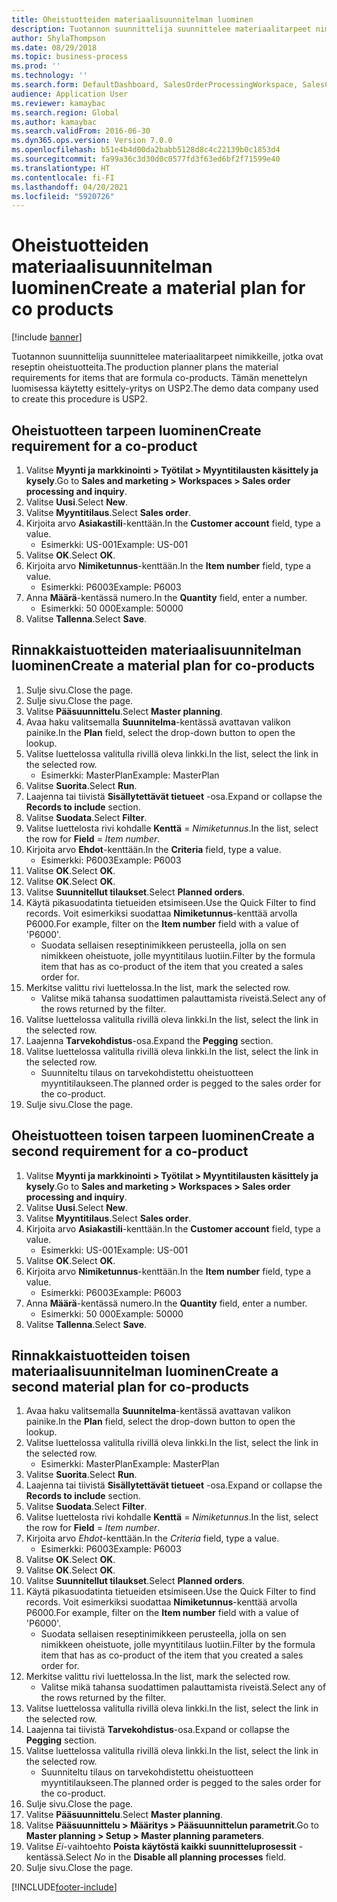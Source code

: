 ```yaml
---
title: Oheistuotteiden materiaalisuunnitelman luominen
description: Tuotannon suunnittelija suunnittelee materiaalitarpeet nimikkeille, jotka ovat reseptin oheistuotteita.
author: ShylaThompson
ms.date: 08/29/2018
ms.topic: business-process
ms.prod: ''
ms.technology: ''
ms.search.form: DefaultDashboard, SalesOrderProcessingWorkspace, SalesCreateOrder, SalesTable, ReqCreatePlanWorkspace, ReqTransPlanCard, SysQueryForm, ReqTransPo
audience: Application User
ms.reviewer: kamaybac
ms.search.region: Global
ms.author: kamaybac
ms.search.validFrom: 2016-06-30
ms.dyn365.ops.version: Version 7.0.0
ms.openlocfilehash: b51e4b4d00da2babb5128d8c4c22139b0c1853d4
ms.sourcegitcommit: fa99a36c3d30d0c0577fd3f63ed6bf2f71599e40
ms.translationtype: HT
ms.contentlocale: fi-FI
ms.lasthandoff: 04/20/2021
ms.locfileid: "5920726"
---
```

# <a name="create-a-material-plan-for-co-products"></a><span data-ttu-id="18f80-103">Oheistuotteiden materiaalisuunnitelman luominen</span><span class="sxs-lookup"><span data-stu-id="18f80-103">Create a material plan for co products</span></span>

[!include [banner](../../includes/banner.md)]

<span data-ttu-id="18f80-104">Tuotannon suunnittelija suunnittelee materiaalitarpeet nimikkeille, jotka ovat reseptin oheistuotteita.</span><span class="sxs-lookup"><span data-stu-id="18f80-104">The production planner plans the material requirements for items that are formula co-products.</span></span> <span data-ttu-id="18f80-105">Tämän menettelyn luomisessa käytetty esittely-yritys on USP2.</span><span class="sxs-lookup"><span data-stu-id="18f80-105">The demo data company used to create this procedure is USP2.</span></span>

## <a name="create-requirement-for-a-co-product"></a><span data-ttu-id="18f80-106">Oheistuotteen tarpeen luominen</span><span class="sxs-lookup"><span data-stu-id="18f80-106">Create requirement for a co-product</span></span>

1. <span data-ttu-id="18f80-107">Valitse **Myynti ja markkinointi \> Työtilat \> Myyntitilausten käsittely ja kysely**.</span><span class="sxs-lookup"><span data-stu-id="18f80-107">Go to **Sales and marketing \> Workspaces \> Sales order processing and inquiry**.</span></span>
1. <span data-ttu-id="18f80-108">Valitse **Uusi**.</span><span class="sxs-lookup"><span data-stu-id="18f80-108">Select **New**.</span></span>
1. <span data-ttu-id="18f80-109">Valitse **Myyntitilaus**.</span><span class="sxs-lookup"><span data-stu-id="18f80-109">Select **Sales order**.</span></span>
1. <span data-ttu-id="18f80-110">Kirjoita arvo **Asiakastili**-kenttään.</span><span class="sxs-lookup"><span data-stu-id="18f80-110">In the **Customer account** field, type a value.</span></span>
    * <span data-ttu-id="18f80-111">Esimerkki: US-001</span><span class="sxs-lookup"><span data-stu-id="18f80-111">Example: US-001</span></span>  
1. <span data-ttu-id="18f80-112">Valitse **OK**.</span><span class="sxs-lookup"><span data-stu-id="18f80-112">Select **OK**.</span></span>
1. <span data-ttu-id="18f80-113">Kirjoita arvo **Nimiketunnus**-kenttään.</span><span class="sxs-lookup"><span data-stu-id="18f80-113">In the **Item number** field, type a value.</span></span>
    * <span data-ttu-id="18f80-114">Esimerkki: P6003</span><span class="sxs-lookup"><span data-stu-id="18f80-114">Example: P6003</span></span>  
1. <span data-ttu-id="18f80-115">Anna **Määrä**-kentässä numero.</span><span class="sxs-lookup"><span data-stu-id="18f80-115">In the **Quantity** field, enter a number.</span></span>
    * <span data-ttu-id="18f80-116">Esimerkki: 50 000</span><span class="sxs-lookup"><span data-stu-id="18f80-116">Example: 50000</span></span>  
1. <span data-ttu-id="18f80-117">Valitse **Tallenna**.</span><span class="sxs-lookup"><span data-stu-id="18f80-117">Select **Save**.</span></span>

## <a name="create-a-material-plan-for-co-products"></a><span data-ttu-id="18f80-118">Rinnakkaistuotteiden materiaalisuunnitelman luominen</span><span class="sxs-lookup"><span data-stu-id="18f80-118">Create a material plan for co-products</span></span>

1. <span data-ttu-id="18f80-119">Sulje sivu.</span><span class="sxs-lookup"><span data-stu-id="18f80-119">Close the page.</span></span>
1. <span data-ttu-id="18f80-120">Sulje sivu.</span><span class="sxs-lookup"><span data-stu-id="18f80-120">Close the page.</span></span>
1. <span data-ttu-id="18f80-121">Valitse **Pääsuunnittelu**.</span><span class="sxs-lookup"><span data-stu-id="18f80-121">Select **Master planning**.</span></span>
1. <span data-ttu-id="18f80-122">Avaa haku valitsemalla **Suunnitelma**-kentässä avattavan valikon painike.</span><span class="sxs-lookup"><span data-stu-id="18f80-122">In the **Plan** field, select the drop-down button to open the lookup.</span></span>
1. <span data-ttu-id="18f80-123">Valitse luettelossa valitulla rivillä oleva linkki.</span><span class="sxs-lookup"><span data-stu-id="18f80-123">In the list, select the link in the selected row.</span></span>
    * <span data-ttu-id="18f80-124">Esimerkki: MasterPlan</span><span class="sxs-lookup"><span data-stu-id="18f80-124">Example: MasterPlan</span></span>  
1. <span data-ttu-id="18f80-125">Valitse **Suorita**.</span><span class="sxs-lookup"><span data-stu-id="18f80-125">Select **Run**.</span></span>
1. <span data-ttu-id="18f80-126">Laajenna tai tiivistä **Sisällytettävät tietueet** -osa.</span><span class="sxs-lookup"><span data-stu-id="18f80-126">Expand or collapse the **Records to include** section.</span></span>
1. <span data-ttu-id="18f80-127">Valitse **Suodata**.</span><span class="sxs-lookup"><span data-stu-id="18f80-127">Select **Filter**.</span></span>
1. <span data-ttu-id="18f80-128">Valitse luettelosta rivi kohdalle **Kenttä** = *Nimiketunnus*.</span><span class="sxs-lookup"><span data-stu-id="18f80-128">In the list, select the row for **Field** = *Item number*.</span></span>
1. <span data-ttu-id="18f80-129">Kirjoita arvo **Ehdot**-kenttään.</span><span class="sxs-lookup"><span data-stu-id="18f80-129">In the **Criteria** field, type a value.</span></span>
    * <span data-ttu-id="18f80-130">Esimerkki: P6003</span><span class="sxs-lookup"><span data-stu-id="18f80-130">Example: P6003</span></span>  
1. <span data-ttu-id="18f80-131">Valitse **OK**.</span><span class="sxs-lookup"><span data-stu-id="18f80-131">Select **OK**.</span></span>
1. <span data-ttu-id="18f80-132">Valitse **OK**.</span><span class="sxs-lookup"><span data-stu-id="18f80-132">Select **OK**.</span></span>
1. <span data-ttu-id="18f80-133">Valitse **Suunnitellut tilaukset**.</span><span class="sxs-lookup"><span data-stu-id="18f80-133">Select **Planned orders**.</span></span>
1. <span data-ttu-id="18f80-134">Käytä pikasuodatinta tietueiden etsimiseen.</span><span class="sxs-lookup"><span data-stu-id="18f80-134">Use the Quick Filter to find records.</span></span> <span data-ttu-id="18f80-135">Voit esimerkiksi suodattaa **Nimiketunnus**-kenttää arvolla P6000.</span><span class="sxs-lookup"><span data-stu-id="18f80-135">For example, filter on the **Item number** field with a value of 'P6000'.</span></span>
    * <span data-ttu-id="18f80-136">Suodata sellaisen reseptinimikkeen perusteella, jolla on sen nimikkeen oheistuote, jolle myyntitilaus luotiin.</span><span class="sxs-lookup"><span data-stu-id="18f80-136">Filter by the formula item that has as co-product of the item that you created a sales order for.</span></span>  
1. <span data-ttu-id="18f80-137">Merkitse valittu rivi luettelossa.</span><span class="sxs-lookup"><span data-stu-id="18f80-137">In the list, mark the selected row.</span></span>
    * <span data-ttu-id="18f80-138">Valitse mikä tahansa suodattimen palauttamista riveistä.</span><span class="sxs-lookup"><span data-stu-id="18f80-138">Select any of the rows returned by the filter.</span></span>  
1. <span data-ttu-id="18f80-139">Valitse luettelossa valitulla rivillä oleva linkki.</span><span class="sxs-lookup"><span data-stu-id="18f80-139">In the list, select the link in the selected row.</span></span>
1. <span data-ttu-id="18f80-140">Laajenna **Tarvekohdistus**-osa.</span><span class="sxs-lookup"><span data-stu-id="18f80-140">Expand the **Pegging** section.</span></span>
1. <span data-ttu-id="18f80-141">Valitse luettelossa valitulla rivillä oleva linkki.</span><span class="sxs-lookup"><span data-stu-id="18f80-141">In the list, select the link in the selected row.</span></span>
    * <span data-ttu-id="18f80-142">Suunniteltu tilaus on tarvekohdistettu oheistuotteen myyntitilaukseen.</span><span class="sxs-lookup"><span data-stu-id="18f80-142">The planned order is pegged to the sales order for the co-product.</span></span>  
1. <span data-ttu-id="18f80-143">Sulje sivu.</span><span class="sxs-lookup"><span data-stu-id="18f80-143">Close the page.</span></span>

## <a name="create-a-second-requirement-for-a-co-product"></a><span data-ttu-id="18f80-144">Oheistuotteen toisen tarpeen luominen</span><span class="sxs-lookup"><span data-stu-id="18f80-144">Create a second requirement for a co-product</span></span>

1. <span data-ttu-id="18f80-145">Valitse **Myynti ja markkinointi \> Työtilat \> Myyntitilausten käsittely ja kysely**.</span><span class="sxs-lookup"><span data-stu-id="18f80-145">Go to **Sales and marketing \> Workspaces \> Sales order processing and inquiry**.</span></span>
1. <span data-ttu-id="18f80-146">Valitse **Uusi**.</span><span class="sxs-lookup"><span data-stu-id="18f80-146">Select **New**.</span></span>
1. <span data-ttu-id="18f80-147">Valitse **Myyntitilaus**.</span><span class="sxs-lookup"><span data-stu-id="18f80-147">Select **Sales order**.</span></span>
1. <span data-ttu-id="18f80-148">Kirjoita arvo **Asiakastili**-kenttään.</span><span class="sxs-lookup"><span data-stu-id="18f80-148">In the **Customer account** field, type a value.</span></span>
    * <span data-ttu-id="18f80-149">Esimerkki: US-001</span><span class="sxs-lookup"><span data-stu-id="18f80-149">Example: US-001</span></span>  
1. <span data-ttu-id="18f80-150">Valitse **OK**.</span><span class="sxs-lookup"><span data-stu-id="18f80-150">Select **OK**.</span></span>
1. <span data-ttu-id="18f80-151">Kirjoita arvo **Nimiketunnus**-kenttään.</span><span class="sxs-lookup"><span data-stu-id="18f80-151">In the **Item number** field, type a value.</span></span>
    * <span data-ttu-id="18f80-152">Esimerkki: P6003</span><span class="sxs-lookup"><span data-stu-id="18f80-152">Example: P6003</span></span>  
1. <span data-ttu-id="18f80-153">Anna **Määrä**-kentässä numero.</span><span class="sxs-lookup"><span data-stu-id="18f80-153">In the **Quantity** field, enter a number.</span></span>
    * <span data-ttu-id="18f80-154">Esimerkki: 50 000</span><span class="sxs-lookup"><span data-stu-id="18f80-154">Example: 50000</span></span>  
1. <span data-ttu-id="18f80-155">Valitse **Tallenna**.</span><span class="sxs-lookup"><span data-stu-id="18f80-155">Select **Save**.</span></span>

## <a name="create-a-second-material-plan-for-co-products"></a><span data-ttu-id="18f80-156">Rinnakkaistuotteiden toisen materiaalisuunnitelman luominen</span><span class="sxs-lookup"><span data-stu-id="18f80-156">Create a second material plan for co-products</span></span>

1. <span data-ttu-id="18f80-157">Avaa haku valitsemalla **Suunnitelma**-kentässä avattavan valikon painike.</span><span class="sxs-lookup"><span data-stu-id="18f80-157">In the **Plan** field, select the drop-down button to open the lookup.</span></span>
2. <span data-ttu-id="18f80-158">Valitse luettelossa valitulla rivillä oleva linkki.</span><span class="sxs-lookup"><span data-stu-id="18f80-158">In the list, select the link in the selected row.</span></span>
    * <span data-ttu-id="18f80-159">Esimerkki: MasterPlan</span><span class="sxs-lookup"><span data-stu-id="18f80-159">Example: MasterPlan</span></span>  
3. <span data-ttu-id="18f80-160">Valitse **Suorita**.</span><span class="sxs-lookup"><span data-stu-id="18f80-160">Select **Run**.</span></span>
4. <span data-ttu-id="18f80-161">Laajenna tai tiivistä **Sisällytettävät tietueet** -osa.</span><span class="sxs-lookup"><span data-stu-id="18f80-161">Expand or collapse the **Records to include** section.</span></span>
5. <span data-ttu-id="18f80-162">Valitse **Suodata**.</span><span class="sxs-lookup"><span data-stu-id="18f80-162">Select **Filter**.</span></span>
6. <span data-ttu-id="18f80-163">Valitse luettelosta rivi kohdalle **Kenttä** = *Nimiketunnus*.</span><span class="sxs-lookup"><span data-stu-id="18f80-163">In the list, select the row for **Field** = *Item number*.</span></span>
7. <span data-ttu-id="18f80-164">Kirjoita arvo *Ehdot*-kenttään.</span><span class="sxs-lookup"><span data-stu-id="18f80-164">In the *Criteria* field, type a value.</span></span>
    * <span data-ttu-id="18f80-165">Esimerkki: P6003</span><span class="sxs-lookup"><span data-stu-id="18f80-165">Example: P6003</span></span>  
8. <span data-ttu-id="18f80-166">Valitse **OK**.</span><span class="sxs-lookup"><span data-stu-id="18f80-166">Select **OK**.</span></span>
9. <span data-ttu-id="18f80-167">Valitse **OK**.</span><span class="sxs-lookup"><span data-stu-id="18f80-167">Select **OK**.</span></span>
10. <span data-ttu-id="18f80-168">Valitse **Suunnitellut tilaukset**.</span><span class="sxs-lookup"><span data-stu-id="18f80-168">Select **Planned orders**.</span></span>
11. <span data-ttu-id="18f80-169">Käytä pikasuodatinta tietueiden etsimiseen.</span><span class="sxs-lookup"><span data-stu-id="18f80-169">Use the Quick Filter to find records.</span></span> <span data-ttu-id="18f80-170">Voit esimerkiksi suodattaa **Nimiketunnus**-kenttää arvolla P6000.</span><span class="sxs-lookup"><span data-stu-id="18f80-170">For example, filter on the **Item number** field with a value of 'P6000'.</span></span>
    * <span data-ttu-id="18f80-171">Suodata sellaisen reseptinimikkeen perusteella, jolla on sen nimikkeen oheistuote, jolle myyntitilaus luotiin.</span><span class="sxs-lookup"><span data-stu-id="18f80-171">Filter by the formula item that has as co-product of the item that you created a sales order for.</span></span>  
12. <span data-ttu-id="18f80-172">Merkitse valittu rivi luettelossa.</span><span class="sxs-lookup"><span data-stu-id="18f80-172">In the list, mark the selected row.</span></span>
    * <span data-ttu-id="18f80-173">Valitse mikä tahansa suodattimen palauttamista riveistä.</span><span class="sxs-lookup"><span data-stu-id="18f80-173">Select any of the rows returned by the filter.</span></span>  
13. <span data-ttu-id="18f80-174">Valitse luettelossa valitulla rivillä oleva linkki.</span><span class="sxs-lookup"><span data-stu-id="18f80-174">In the list, select the link in the selected row.</span></span>
14. <span data-ttu-id="18f80-175">Laajenna tai tiivistä **Tarvekohdistus**-osa.</span><span class="sxs-lookup"><span data-stu-id="18f80-175">Expand or collapse the **Pegging** section.</span></span>
15. <span data-ttu-id="18f80-176">Valitse luettelossa valitulla rivillä oleva linkki.</span><span class="sxs-lookup"><span data-stu-id="18f80-176">In the list, select the link in the selected row.</span></span>
    * <span data-ttu-id="18f80-177">Suunniteltu tilaus on tarvekohdistettu oheistuotteen myyntitilaukseen.</span><span class="sxs-lookup"><span data-stu-id="18f80-177">The planned order is pegged to the sales order for the co-product.</span></span>  
16. <span data-ttu-id="18f80-178">Sulje sivu.</span><span class="sxs-lookup"><span data-stu-id="18f80-178">Close the page.</span></span>
17. <span data-ttu-id="18f80-179">Valitse **Pääsuunnittelu**.</span><span class="sxs-lookup"><span data-stu-id="18f80-179">Select **Master planning**.</span></span>
18. <span data-ttu-id="18f80-180">Valitse **Pääsuunnittelu \> Määritys \> Pääsuunnittelun parametrit**.</span><span class="sxs-lookup"><span data-stu-id="18f80-180">Go to **Master planning \> Setup \> Master planning parameters**.</span></span>
19. <span data-ttu-id="18f80-181">Valitse *Ei*-vaihtoehto **Poista käytöstä kaikki suunnitteluprosessit** -kentässä.</span><span class="sxs-lookup"><span data-stu-id="18f80-181">Select *No* in the **Disable all planning processes** field.</span></span>
20. <span data-ttu-id="18f80-182">Sulje sivu.</span><span class="sxs-lookup"><span data-stu-id="18f80-182">Close the page.</span></span>


[!INCLUDE[footer-include](../../../includes/footer-banner.md)]